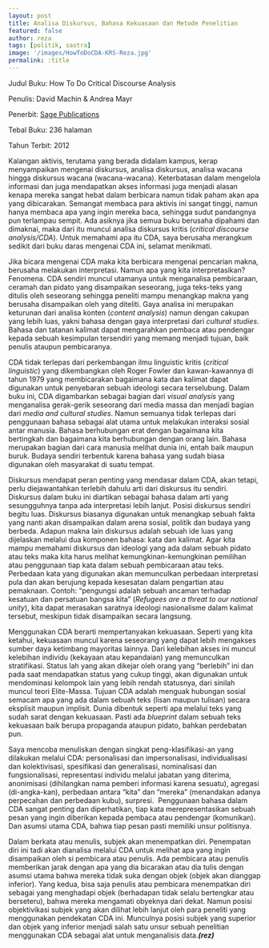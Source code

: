 ```yaml
---
layout: post
title: Analisa Diskursus, Bahasa Kekuasaan dan Metode Penelitian
featured: false
author: reza
tags: [politik, sastra]
image: '/images/HowToDoCDA-KRS-Reza.jpg'
permalink: :title
---
```


Judul Buku: How To Do Critical Discourse Analysis

Penulis: David Machin & Andrea Mayr

Penerbit: [Sage Publications](https://us.sagepub.com/en-us/nam/home)

Tebal Buku: 236 halaman

Tahun Terbit: 2012

Kalangan aktivis, terutama yang berada didalam kampus, kerap menyampaikan mengenai diskursus, analisa diskursus, analisa wacana hingga diskursus wacana (wacana-wacana). Keterbatasan dalam mengelola informasi dan juga mendapatkan akses informasi juga menjadi alasan kenapa mereka sangat hebat dalam berbicara namun tidak paham akan apa yang dibicarakan. Semangat membaca para aktivis ini sangat tinggi, namun hanya membaca apa yang ingin mereka baca, sehingga sudut pandangnya pun terlampau sempit. Ada asiknya jika semua buku berusaha dipahami dan dimaknai, maka dari itu muncul analisa diskursus kritis (_critical_ _discourse analysis/CDA_). Untuk memahami apa itu CDA, saya berusaha merangkum sedikit dari buku daras mengenai CDA ini, selamat menikmati.

Jika bicara mengenai CDA maka kita berbicara mengenai pencarian makna, berusaha melakukan interpretasi. Namun apa yang kita interpretasikan? Fenomena. CDA sendiri muncul utamanya untuk menganalisa pembicaraan, ceramah dan pidato yang disampaikan seseorang, juga teks-teks yang ditulis oleh seseorang sehingga peneliti mampu menangkap makna yang berusaha disampaikan oleh yang diteliti. Gaya analisa ini merupakan keturunan dari analisa konten (_content analysis_) namun dengan cakupan yang lebih luas, yakni bahasa dengan gaya interpretasi dari _cultural studies_. Bahasa dan tatanan kalimat dapat mengarahkan pembaca atau pendengar kepada sebuah kesimpulan tersendiri yang memang menjadi tujuan, baik penulis ataupun pembicaranya.

CDA tidak terlepas dari perkembangan ilmu linguistic kritis (_critical linguistic_) yang dikembangkan oleh Roger Fowler dan kawan-kawannya di tahun 1979 yang membicarakan bagaimana kata dan kalimat dapat digunakan untuk penyebaran sebuah ideologi secara terselubung. Dalam buku ini, CDA digambarkan sebagai bagian dari _visual analysis_ yang menganalisa gerak-gerik seseorang dari media massa dan menjadi bagian dari _media and cultural studies_. Namun semuanya tidak terlepas dari penggunaan bahasa sebagai alat utama untuk melakukan interaksi sosial antar manusia. Bahasa berhubungan erat dengan bagaimana kita bertingkah dan bagaimana kita berhubungan dengan orang lain. Bahasa merupakan bagian dari cara manusia melihat dunia ini, entah baik maupun buruk. Budaya sendiri terbentuk karena bahasa yang sudah biasa digunakan oleh masyarakat di suatu tempat.

Diskursus mendapat peran penting yang mendasar dalam CDA, akan tetapi, perlu diejawantahkan terlebih dahulu arti dari diskursus itu sendiri. Diskursus dalam buku ini diartikan sebagai bahasa dalam arti yang sesungguhnya tanpa ada interpretasi lebih lanjut. Posisi diskursus sendiri begitu luas. Diskursus biasanya digunakan untuk menangkap sebuah fakta yang nanti akan disampaikan dalam arena sosial, politik dan budaya yang berbeda. Adapun makna lain diskursus adalah sebuah ide luas yang dijelaskan melalui dua komponen bahasa: kata dan kalimat. Agar kita mampu memahami diskursus dan ideologi yang ada dalam sebuah pidato atau teks maka kita harus melihat kemungkinan-kemungkinan pemilihan atau penggunaan tiap kata dalam sebuah pembicaraan atau teks. Perbedaan kata yang digunakan akan memunculkan perbedaan interpretasi pula dan akan berujung kepada kesesatan dalam pengartian atau pemaknaan. Contoh: “pengungsi adalah sebuah ancaman terhadap kesatuan dan persatuan bangsa kita” (_Refugees are a threat to our national unity_), kita dapat merasakan saratnya ideologi nasionalisme dalam kalimat tersebut, meskipun tidak disampaikan secara langsung.

Menggunakan CDA berarti mempertanyakan kekuasaan. Seperti yang kita ketahui, kekuasaan muncul karena seseorang yang dapat lebih mengakses sumber daya ketimbang mayoritas lainnya. Dari kelebihan akses ini muncul kelebihan individu (kekayaan atau kepandaian) yang memunculkan stratifikasi. Status lah yang akan dikejar oleh orang yang “berlebih” ini dan pada saat mendapatkan status yang cukup tinggi, akan digunakan untuk mendominasi kelompok lain yang lebih rendah statusnya, dari sinilah muncul teori Elite-Massa. Tujuan CDA adalah menguak hubungan sosial semacam apa yang ada dalam sebuah teks (lisan maupun tulisan) secara eksplisit maupun implisit. Dunia dibentuk seperti apa melalui teks yang sudah sarat dengan kekuasaan. Pasti ada _blueprint_ dalam sebuah teks kekuasaan baik berupa propaganda ataupun pidato, bahkan perdebatan pun.

Saya mencoba menuliskan dengan singkat peng-klasifikasi-an yang dilakukan melalui CDA: personalisasi dan impersonalisasi, individualisasi dan kolektivisasi, spesifikasi dan generalisasi, nominalisasi dan fungsionalisasi, representasi individu melalui jabatan yang diterima, anonimisasi (dihilangkan nama pemberi informasi karena sesuatu), agregasi (di-angka-kan), perbedaan antara “kita” dan “mereka” (menandakan adanya perpecahan dan perbedaan kubu), surpresi.  Penggunaan bahasa dalam CDA sangat penting dan diperhatikan, tiap kata merepresentasikan sebuah pesan yang ingin diberikan kepada pembaca atau pendengar (komunikan). Dan asumsi utama CDA, bahwa tiap pesan pasti memiliki unsur politisnya.

Dalam berkata atau menulis, subjek akan menempatkan diri. Penempatan diri ini tadi akan dianalisa melalui CDA untuk melihat apa yang ingin disampaikan oleh si pembicara atau penulis. Ada pembicara atau penulis memberikan jarak dengan apa yang dia bicarakan atau dia tulis dengan asumsi utama bahwa mereka tidak suka dengan objek (objek akan dianggap inferior). Yang kedua, bisa saja penulis atau pembicara menempatkan diri sebagai yang menghadapi objek (berhadapan tidak selalu bertengkar atau berseteru), bahwa mereka mengamati obyeknya dari dekat. Namun posisi objektivikasi subjek yang akan dilihat lebih lanjut oleh para peneliti yang menggunakan pendekatan CDA ini. Munculnya posisi subjek yang superior dan objek yang inferior menjadi salah satu unsur sebuah penelitian menggunakan CDA sebagai alat untuk menganalisis data._**(rez)**_
